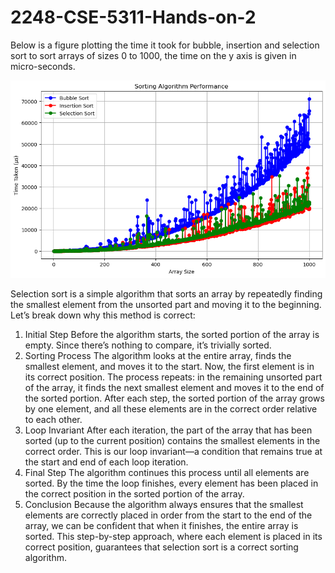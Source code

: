 # 2248-CSE-5311-Hands-on-2
Below is a figure plotting the time it took for bubble, insertion and selection sort to sort arrays of sizes 0 to 1000, the time on the y axis is given in micro-seconds.

![alt text](plot.png)

Selection sort is a simple algorithm that sorts an array by repeatedly finding the smallest element from the unsorted part and moving it to the beginning. Let’s break down why this method is correct:

1. Initial Step
Before the algorithm starts, the sorted portion of the array is empty. Since there’s nothing to compare, it’s trivially sorted.
2. Sorting Process
The algorithm looks at the entire array, finds the smallest element, and moves it to the start. Now, the first element is in its correct position.
The process repeats: in the remaining unsorted part of the array, it finds the next smallest element and moves it to the end of the sorted portion.
After each step, the sorted portion of the array grows by one element, and all these elements are in the correct order relative to each other.
3. Loop Invariant
After each iteration, the part of the array that has been sorted (up to the current position) contains the smallest elements in the correct order. This is our loop invariant—a condition that remains true at the start and end of each loop iteration.
4. Final Step
The algorithm continues this process until all elements are sorted. By the time the loop finishes, every element has been placed in the correct position in the sorted portion of the array.
5. Conclusion
Because the algorithm always ensures that the smallest elements are correctly placed in order from the start to the end of the array, we can be confident that when it finishes, the entire array is sorted. This step-by-step approach, where each element is placed in its correct position, guarantees that selection sort is a correct sorting algorithm.